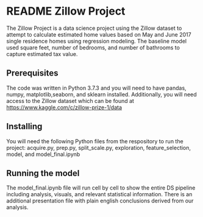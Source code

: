 # README Zillow Project

The Zillow Project is a data science project using the Zillow dataset to attempt to calculate estimated home values based on May and June 2017 single residence homes using regression modeling. The baseline model used square feet, number of bedrooms, and number of bathrooms to capture estimated tax value.

## Prerequisites

The code was written in Python 3.7.3 and you will need to have pandas, numpy, matplotlib,seaborn, and sklearn installed. Additionally, you will need access to the Zillow dataset which can be found at https://www.kaggle.com/c/zillow-prize-1/data

## Installing

You will need the following Python files from the respository to run the project: acquire.py, prep.py, split_scale.py, exploration, feature_selection, model, and model_final.ipynb

## Running the model

The model_final.ipynb file will run cell by cell to show the entire DS pipeline including analysis, visuals, and relevant statistical information. There is an additional presentation file with plain english conclusions derived from our analysis.